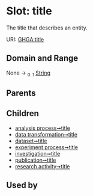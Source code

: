 
# Slot: title


The title that describes an entity.

URI: [GHGA:title](https://w3id.org/GHGA/title)


## Domain and Range

None &#8594;  <sub>0..1</sub> [String](types/String.md)

## Parents


## Children

 *  [analysis process➞title](analysis_process_title.md)
 *  [data transformation➞title](data_transformation_title.md)
 *  [dataset➞title](dataset_title.md)
 *  [experiment process➞title](experiment_process_title.md)
 *  [investigation➞title](investigation_title.md)
 *  [publication➞title](publication_title.md)
 *  [research activity➞title](research_activity_title.md)

## Used by

